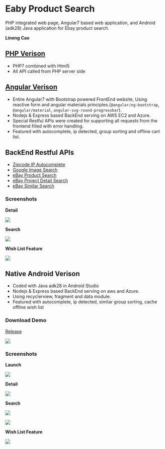 # Eaby Product Search
PHP integrated web page, Angular7 based web application, and Android (adk28) Java application for Ebay product search.

__Lineng Cao__

## [PHP Verison](http://vince-amazing-php.us-west-1.elasticbeanstalk.com/)
- PHP7 combined with Html5
- All API called from PHP server side

## [Angular Verison](http://vince-amazing.us-west-1.elasticbeanstalk.com/search-product/)
- Entire Angular7 with Bootstrap powered FrontEnd website, Using reactive form and angular materials principles.(`@angular/ng-bootstrap`, `@angular/material`, `angular-svg-round-progressbar`).
- Nodejs & Express based BackEnd serving on AWS EC2 and Azure.
- Special Restful APIs were created for supporting all requests from the frontend filled with error handling.
- Featured with autocomplete, ip detected, group sorting and offline cart list.

## BackEnd Restful APIs
- [Zipcode IP Autocomplete](http://vince-amazing.us-west-1.elasticbeanstalk.com/api/ip-json/?startsWith=900)
- [Google Image Search](http://vince-amazing.us-west-1.elasticbeanstalk.com/api/google-img?v=1&productTitle=iphone)
- [eBay Product Search](http://vince-amazing.us-west-1.elasticbeanstalk.com/api/search/?keyword=iphone&buyerPostalCode=90007&MaxDistance=100&FreeShippingOnly=true&LocalPickupOnly=true)
- [eBay Project Detail Search](http://vince-amazing.us-west-1.elasticbeanstalk.com/api/item-detail/?itemId=283622107255)
- [eBay Similar Search](http://vince-amazing.us-west-1.elasticbeanstalk.com/api/similar/?itemId=283622107255)

### Screenshots
__Detail__

![](./screenshots/angular/detail-opt.gif)

__Search__

![](./screenshots/angular/search-opt.gif)

__Wish List Feature__

![](./screenshots/angular/wish-opt.gif)

## Native Android Verison
- Coded with Java adk28 in Android Studio
- Nodejs & Express based BackEnd serving on aws and Azure.
- Using recyclerview, fragment and data module.
- Featured with autocomplete, ip detected, simliar group sorting, cache offline wish list

### Download Demo
[Release](https://github.com/vincecao/Eaby-Product-Search/releases)

![](https://i.imgur.com/ugxeANX.jpg)

### Screenshots
__Launch__

![](./screenshots/android/launch-opt.gif)

__Detail__

![](./screenshots/android/detail-opt.gif)

__Search__

![](./screenshots/android/search-opt.gif)

![](./screenshots/android/search2-opt.gif)

__Wish List Feature__

![](./screenshots/android/wish_list-opt.gif)



